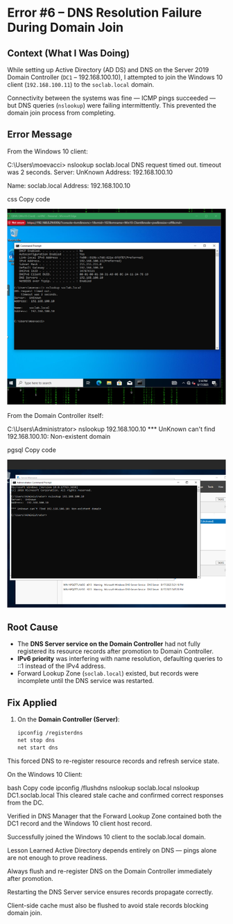 # Error #6 – DNS Resolution Failure During Domain Join  

## Context (What I Was Doing)  
While setting up Active Directory (AD DS) and DNS on the Server 2019 Domain Controller (`DC1` – 192.168.100.10), I attempted to join the Windows 10 client (`192.168.100.11`) to the `soclab.local` domain.  

Connectivity between the systems was fine — ICMP pings succeeded — but DNS queries (`nslookup`) were failing intermittently. This prevented the domain join process from completing.  

## Error Message  
From the Windows 10 client:  

C:\Users\moevacci> nslookup soclab.local
DNS request timed out.
timeout was 2 seconds.
Server: UnKnown
Address: 192.168.100.10

Name: soclab.local
Address: 192.168.100.10

css
Copy code

![nslookup timeout](Error-6/01-nslookup-timeout.png)  

From the Domain Controller itself:  

C:\Users\Administrator> nslookup 192.168.100.10
*** UnKnown can't find 192.168.100.10: Non-existent domain

pgsql
Copy code

![nslookup nonexistent](Error-6/02-nslookup-nonexistent.png)  

## Root Cause  
- The **DNS Server service on the Domain Controller** had not fully registered its resource records after promotion to Domain Controller.  
- **IPv6 priority** was interfering with name resolution, defaulting queries to ::1 instead of the IPv4 address.  
- Forward Lookup Zone (`soclab.local`) existed, but records were incomplete until the DNS service was restarted.  

## Fix Applied  
1. On the **Domain Controller (Server)**:  
   ```bash
   ipconfig /registerdns
   net stop dns
   net start dns
This forced DNS to re-register resource records and refresh service state.


On the Windows 10 Client:

bash
Copy code
ipconfig /flushdns
nslookup soclab.local
nslookup DC1.soclab.local
This cleared stale cache and confirmed correct responses from the DC.


Verified in DNS Manager that the Forward Lookup Zone contained both the DC1 record and the Windows 10 client host record.


Successfully joined the Windows 10 client to the soclab.local domain.


Lesson Learned
Active Directory depends entirely on DNS — pings alone are not enough to prove readiness.

Always flush and re-register DNS on the Domain Controller immediately after promotion.

Restarting the DNS Server service ensures records propagate correctly.

Client-side cache must also be flushed to avoid stale records blocking domain join.

